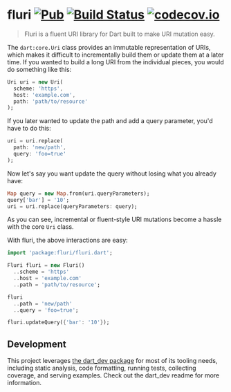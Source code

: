 fluri [![Pub](https://img.shields.io/pub/v/fluri.svg)](https://pub.dartlang.org/packages/fluri) [![Build Status](https://travis-ci.org/Workiva/fluri.svg?branch=master)](https://travis-ci.org/Workiva/fluri) [![codecov.io](http://codecov.io/github/Workiva/fluri/coverage.svg?branch=master)](http://codecov.io/github/Workiva/fluri?branch=master)
=====

> Fluri is a fluent URI library for Dart built to make URI mutation easy.

The `dart:core.Uri` class provides an immutable representation of URIs, which makes it difficult to incrementally build
them or update them at a later time. If you wanted to build a long URI from the individual pieces, you would do something like this:

```dart
Uri uri = new Uri(
  scheme: 'https',
  host: 'example.com',
  path: 'path/to/resource'
);
```

If you later wanted to update the path and add a query parameter, you'd have to do this:

```dart
uri = uri.replace(
  path: 'new/path',
  query: 'foo=true'
);
```

Now let's say you want update the query without losing what you already have:

```dart
Map query = new Map.from(uri.queryParameters);
query['bar'] = '10';
uri = uri.replace(queryParameters: query);
```

As you can see, incremental or fluent-style URI mutations become a hassle with the core `Uri` class.

With fluri, the above interactions are easy:

```dart
import 'package:fluri/fluri.dart';

Fluri fluri = new Fluri()
  ..scheme = 'https'
  ..host = 'example.com'
  ..path = 'path/to/resource';

fluri
  ..path = 'new/path'
  ..query = 'foo=true';

fluri.updateQuery({'bar': '10'});
```


## Development

This project leverages [the dart_dev package](https://github.com/Workiva/dart_dev)
for most of its tooling needs, including static analysis, code formatting,
running tests, collecting coverage, and serving examples. Check out the dart_dev
readme for more information.